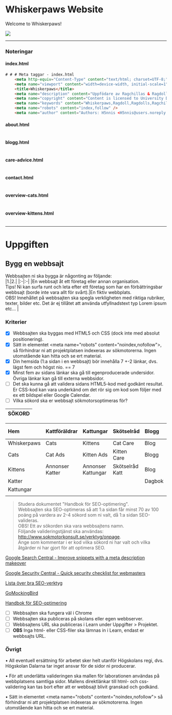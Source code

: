 # Whiskerpaws Website

Welcome to Whiskerpaws!

![](https://user-images.githubusercontent.com/12261439/156373232-9c423d4e-682a-4d6a-aeac-7192b61c6b0a.png)

---

### Noteringar

#### index.html

```html
# # # Meta taggar - index.html
	<meta http-equiv="Content-Type" content="text/html; charset=UTF-8;" />
	<meta name="viewport" content="width=device-width, initial-scale=1" />
	<title>Whiskerpaws</title>
	<meta name="description" content="Uppfödare av Ragchillas & Ragdolls." />
	<meta name="copyright" content="Content is licensed to University Dalarna, Sweden." />
	<meta name="keywords" content="Whiskerpaws,Ragdoll,Ragdolls,Ragchillas,Ragchilla,Cats,Cat,Kittens,Kitten" />
	<meta name="robots" content="index,follow" />
	<meta name="author" content="Authors: H5nnis <H5nnis@users.noreply.github.com> & ZendaiOwl <ZendaiOwl@users.noreply.github.com>" />
```

#### about.html

```html

```

#### blogg.html

```html

```

#### care-advice.html

```html

```

#### contact.html

```html

```

#### overview-cats.html	

```html

```

#### overview-kittens.html

```html

```

---

# Uppgiften

## Bygg en webbsajt  

Webbsajten ni ska bygga är någonting av följande:  
|1.|2.|
|:-|:-|
|En webbsajt åt ett företag eller annan organisation.<br>Tips! Ni kan surfa runt och leta efter ett företag som har en förbättringsbar webbsajt (borde inte vara allt för svårt).|En fiktiv webbplats.<br>OBS! Innehållet på webbsajten ska spegla verkligheten med riktiga rubriker, texter, bilder etc. Det är ej tillåtet att använda utfyllnadstext typ Lorem ipsum etc…  |

### Kriterier  

- [X] Webbsajten ska byggas med HTML5 och CSS (dock inte med absolut positionering).  
- [X] Sätt in elementet \<meta name="robots" content="noindex,nofollow"\>, så förhindrar ni att projektplatsen indexeras av sökmotorerna. Ingen utomstående kan hitta och se ert material.  
- [X] Din hemsida (1:a sidan i en webbsajt) bör innehålla 7 +-2 länkar, dvs. lägst fem och högst nio. == 7
- [X] Minst fem av sidans länkar ska gå till egenproducerade undersidor. Övriga länkar kan gå till externa webbsidor.  
- [ ] Det ska kunna gå att validera sidans HTML5-kod med godkänt resultat. Er CSS-kod kan vara underkänd om det rör sig om kod som följer med ex ett bildspel eller Google Calendar.  
- [ ] Vilka sökord ska er webbsajt sökmotorsoptimeras för?

|SÖKORD|
|:-|

|Hem|Kattföräldrar|Kattungar|Skötselråd|Blogg|Om Oss|Kontakta Oss|
|:-|:-|:-|:-|:-|:-|:-|
Whiskerpaws|Cats|Kittens|Cat Care|Blog|About|Contact
Cats|Cat Ads|Kitten Ads|Kitten Care|Blogg|Om oss|Kontakt
Kittens|Annonser Katter|Annonser Kattungar|Skötselråd Katt|Blog|Personalinformation|Contact
Katter||||Dagbok||Email
Kattungar||||||
||||||

> Studera dokumentet "Handbok för SEO-optimering".  
> Webbsajten ska SEO-optimeras så att 1:a sidan får minst 70 av 100 poäng på vardera av 2-4 sökord som ni valt, då 1:a sidan SEO-valideras.  
> OBS! Ett av sökorden ska vara webbsajtens namn.  
> Följande valideringstjänst ska användas: http://www.sokmotorkonsult.se/verktyg/onpage.  
> Ange som kommentar i er kod vilka sökord ni har valt och vilka åtgärder ni har gjort för att optimera SEO.  

[Google Search Central - Improve snippets with a meta description makeover](https://developers.google.com/search/blog/2007/09/improve-snippets-with-meta-description)

[Google Security Central - Quick security checklist for webmasters](https://developers.google.com/search/blog/2007/09/quick-security-checklist-for-webmasters)

[Lista över bra SEO-verktyg](https://www.seo-forum.se/showthread.php?t=7225)

[GoMockingBird](https://gomockingbird.com/mockingbird/)

[Handbok för SEO-optimering](https://github.com/H5nnis/Grupparbete_DM5/files/8181912/Handbok.for.SEO-optimering.1.pdf)

- [ ] Webbsajten ska fungera väl i Chrome  
- [ ] Webbsajten ska publiceras på skolans eller egen webbserver.  
- [ ] Webbsajtens URL ska publiceras i Learn under Uppgifter > Projektet.  
- [ ] __OBS__ Inga html- eller CSS-filer ska lämnas in i Learn, endast er webbsajts URL.  

### Övrigt  

• All eventuell ersättning för arbetet sker helt utanför Högskolans regi, dvs. Högskolan Dalarna tar inget ansvar för de sidor ni producerar.  

• För att underlätta valideringen ska mallen för laborationen användas på webbplatsens samtliga sidor. Mallens direktlänkar till html- och css-validering kan tas bort efter att er webbsajt blivit granskad och godkänd.  

• Sätt in elementet \<meta name="robots" content="noindex,nofollow"\> så förhindrar ni att projektplatsen indexeras av sökmotorerna. Ingen utomstående kan hitta och se ert material. 
